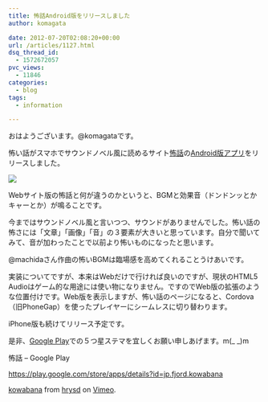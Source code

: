 ```yaml
---
title: 怖話Android版をリリースしました
author: komagata

date: 2012-07-20T02:08:20+00:00
url: /articles/1127.html
dsq_thread_id:
  - 1572672057
pvc_views:
  - 11846
categories:
  - blog
tags:
  - information

---
```

おはようございます。@komagataです。

怖い話がスマホでサウンドノベル風に読めるサイト<a href="http://kowabana.jp" title="怖い話" target="_blank">怖話</a>の[Android版アプリ][1]をリリースしました。


  <img src="https://lh4.ggpht.com/UTYQFTJkZvIxsKdf4R1vs0_FcZlmksgydWuQZaadfShuXSEIRHN6ly0XFgksrHgtVvM" />


Webサイト版の怖話と何が違うのかというと、BGMと効果音（ドンドンッとかキャーとか）が鳴ることです。

今まではサウンドノベル風と言いつつ、サウンドがありませんでした。怖い話の怖さには「文章」「画像」「音」の３要素が大きいと思っています。自分で聞いてみて、音が加わったことで以前より怖いものになったと思います。

@machidaさん作曲の怖いBGMは臨場感を高めてくれることうけあいです。

実装についてですが、本来はWebだけで行ければ良いのですが、現状のHTML5 Audioはゲーム的な用途には使い物になりません。ですのでWeb版の拡張のような位置付けです。Web版を表示しますが、怖い話のページになると、Cordova（旧PhoneGap）を使ったプレイヤーにシームレスに切り替わります。

iPhone版も続けてリリース予定です。

是非、[Google Play][1]での５つ星ステマを宜しくお願い申しあげます。m(_ _)m

怖話 &#8211; Google Play
  
<https://play.google.com/store/apps/details?id=jp.fjord.kowabana>



[kowabana][2] from [hrysd][3] on [Vimeo][4].

 [1]: https://play.google.com/store/apps/details?id=jp.fjord.kowabana
 [2]: http://vimeo.com/46138729
 [3]: http://vimeo.com/user12625149
 [4]: http://vimeo.com